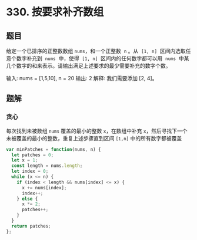 # 330. 按要求补齐数组

## 题目

给定一个已排序的正整数数组 `nums`，和一个正整数  `n` 。从  `[1, n]`  区间内选取任意个数字补充到  `nums`  中，使得  `[1, n]`  区间内的任何数字都可以用  `nums`  中某几个数字的和来表示。请输出满足上述要求的最少需要补充的数字个数。

输入: nums = [1,5,10], n = 20
输出: 2
解释: 我们需要添加 [2, 4]。

## 题解

### 贪心

每次找到未被数组 `nums` 覆盖的最小的整数 `x`，在数组中补充 `x`，然后寻找下一个未被覆盖的最小的整数，重复上述步骤直到区间 `[1,n]` 中的所有数字都被覆盖

```js
var minPatches = function(nums, n) {
  let patches = 0;
  let x = 1;
  const length = nums.length;
  let index = 0;
  while (x <= n) {
    if (index < length && nums[index] <= x) {
      x += nums[index];
      index++;
    } else {
      x *= 2;
      patches++;
    }
  }
  return patches;
};
```
